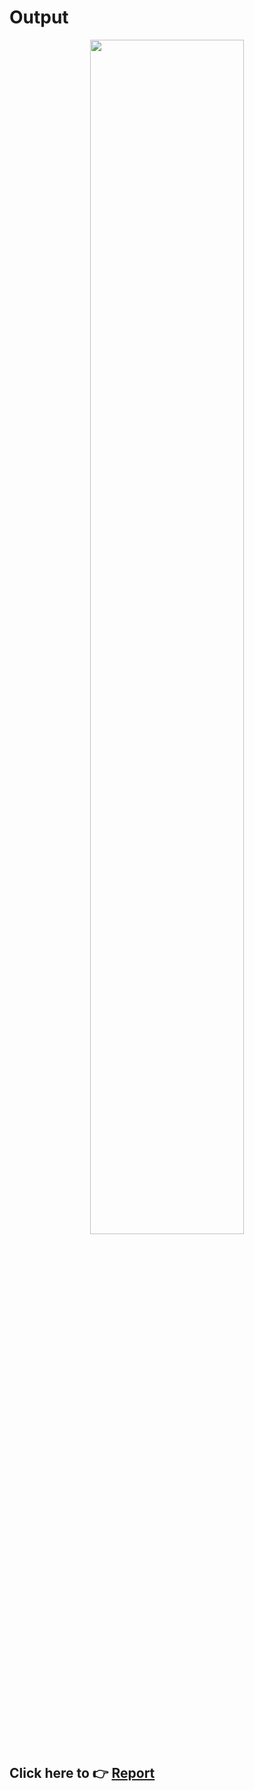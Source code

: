 # Output
<div align = 'center'>
  <img width = 70% src = './Output.gif'/>
</div>

## Click here to 👉 [Report](https://github.com/RouthKiranBabu/Masai-School-Journey/tree/main/Assignment/Selenium/CCP_Block3_s3%20%20TestNG%20Annotations%20and%20Comparison%20with%20JUnit/maven_project/test-output)
